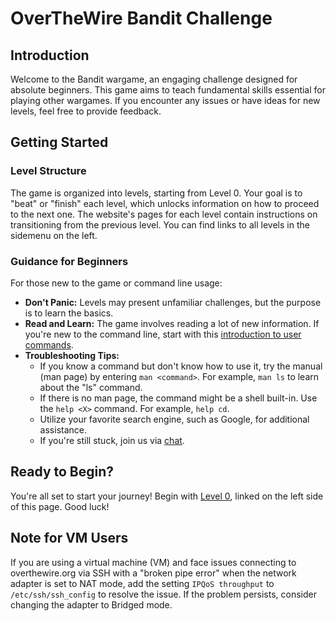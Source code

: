 # OverTheWire Bandit Challenge

## Introduction

Welcome to the Bandit wargame, an engaging challenge designed for absolute beginners. This game aims to teach fundamental skills essential for playing other wargames. If you encounter any issues or have ideas for new levels, feel free to provide feedback.

## Getting Started

### Level Structure

The game is organized into levels, starting from Level 0. Your goal is to "beat" or "finish" each level, which unlocks information on how to proceed to the next one. The website's pages for each level contain instructions on transitioning from the previous level. You can find links to all levels in the sidemenu on the left.

### Guidance for Beginners

For those new to the game or command line usage:

- **Don't Panic:** Levels may present unfamiliar challenges, but the purpose is to learn the basics.
- **Read and Learn:** The game involves reading a lot of new information. If you're new to the command line, start with this [introduction to user commands](#).
- **Troubleshooting Tips:**
  - If you know a command but don't know how to use it, try the manual (man page) by entering `man <command>`. For example, `man ls` to learn about the "ls" command.
  - If there is no man page, the command might be a shell built-in. Use the `help <X>` command. For example, `help cd`.
  - Utilize your favorite search engine, such as Google, for additional assistance.
  - If you're still stuck, join us via [chat](#).

## Ready to Begin?

You're all set to start your journey! Begin with [Level 0](#), linked on the left side of this page. Good luck!

## Note for VM Users

If you are using a virtual machine (VM) and face issues connecting to overthewire.org via SSH with a "broken pipe error" when the network adapter is set to NAT mode, add the setting `IPQoS throughput` to `/etc/ssh/ssh_config` to resolve the issue. If the problem persists, consider changing the adapter to Bridged mode.

